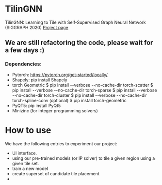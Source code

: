 # TilinGNN
TilinGNN: Learning to Tile with Self-Supervised Graph Neural Network (SIGGRAPH 2020)
[Project page](https://appsrv.cse.cuhk.edu.hk/~haoxu/projects/TilinGnn/index.html)

## We are still refactoring the code, please wait for a few days :)

### Dependencies:
- Pytorch:
https://pytorch.org/get-started/locally/
- Shapely:
pip install Shapely
- torch Geometric
$ pip install --verbose --no-cache-dir torch-scatter
$ pip install --verbose --no-cache-dir torch-sparse
$ pip install --verbose --no-cache-dir torch-cluster
$ pip install --verbose --no-cache-dir torch-spline-conv (optional)
$ pip install torch-geometric
- PyQT5:
pip install PyQt5
- Minizinc (for integer programming solvers)


# How to use
We have the following entries to experiment our project:
- UI interface.
- using our pre-trained models (or IP solver) to tile a given region using a given tile set.
- train a new model
- create superset of candidate tile placement
- 